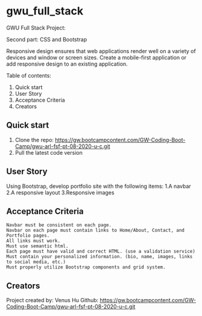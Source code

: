 # gwu_full_stack
GWU Full Stack Project: 

Second part: CSS and Bootstrap

Responsive design ensures that web applications render well on a variety of devices and window or screen sizes. Create a mobile-first application or add responsive design to an existing application.


Table of contents:

1. Quick start
2. User Story
3. Acceptance Criteria
4. Creators


## Quick start
1. Clone the repo: https://gw.bootcampcontent.com/GW-Coding-Boot-Camp/gwu-arl-fsf-pt-08-2020-u-c.git
2. Pull the latest code version


## User Story

Using Bootstrap, develop portfolio site with the following items:
1.A navbar
2.A responsive layout
3.Responsive images

## Acceptance Criteria
```
Navbar must be consistent on each page.
Navbar on each page must contain links to Home/About, Contact, and Portfolio pages.
All links must work.
Must use semantic html.
Each page must have valid and correct HTML. (use a validation service)
Must contain your personalized information. (bio, name, images, links to social media, etc.)
Must properly utilize Bootstrap components and grid system.
```
## Creators

Project created by: Venus Hu
Github: https://gw.bootcampcontent.com/GW-Coding-Boot-Camp/gwu-arl-fsf-pt-08-2020-u-c.git